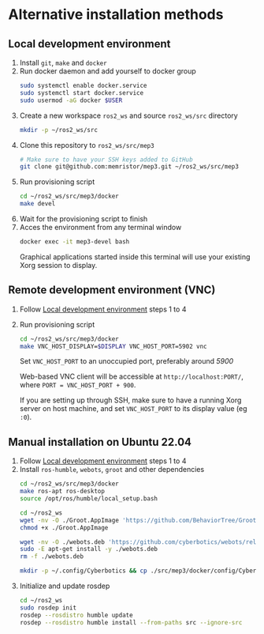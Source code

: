 # Alternative installation methods

## Local development environment

1) Install `git`, `make` and `docker`
1) Run docker daemon and add yourself to docker group
    ```sh
    sudo systemctl enable docker.service
    sudo systemctl start docker.service
    sudo usermod -aG docker $USER
    ```
1) Create a new workspace `ros2_ws` and source `ros2_ws/src` directory
    ```sh
    mkdir -p ~/ros2_ws/src
    ```
1) Clone this repository to `ros2_ws/src/mep3`
    ```sh
    # Make sure to have your SSH keys added to GitHub
    git clone git@github.com:memristor/mep3.git ~/ros2_ws/src/mep3
    ```
1) Run provisioning script 
   ```sh
   cd ~/ros2_ws/src/mep3/docker
   make devel
   ```
1) Wait for the provisioning script to finish
1) Acces the environment from any terminal window
    ```sh
    docker exec -it mep3-devel bash
    ```
    Graphical applications started inside this terminal will use your existing Xorg session to display.

## Remote development environment (VNC)

1) Follow [Local development environment](#local-development-environment) steps 1 to 4
1) Run provisioning script
    ```sh
    cd ~/ros2_ws/src/mep3/docker
    make VNC_HOST_DISPLAY=$DISPLAY VNC_HOST_PORT=5902 vnc
    ```
    Set `VNC_HOST_PORT` to an unoccupied port, preferably around *5900*

    Web-based VNC client will be accessible at `http://localhost:PORT/`, where `PORT = VNC_HOST_PORT + 900`.

    If you are setting up through SSH, make sure to have a running Xorg server on host machine, and set `VNC_HOST_PORT` to its display value (eg `:0`).

## Manual installation on Ubuntu 22.04

1) Follow [Local development environment](#local-development-environment) steps 1 to 4
1) Install `ros-humble`, `webots`, `groot` and other dependencies
    ```sh
    cd ~/ros2_ws/src/mep3/docker
    make ros-apt ros-desktop
    source /opt/ros/humble/local_setup.bash
    
    cd ~/ros2_ws
    wget -nv -O ./Groot.AppImage 'https://github.com/BehaviorTree/Groot/releases/download/1.0.0/Groot-1.0.0-x86_64.AppImage'
	chmod +x ./Groot.AppImage
    
    wget -nv -O ./webots.deb 'https://github.com/cyberbotics/webots/releases/download/R2022a/webots_2022a_amd64.deb'
	sudo -E apt-get install -y ./webots.deb
	rm -f ./webots.deb

    mkdir -p ~/.config/Cyberbotics && cp ./src/mep3/docker/config/Cyberobotics/ ~/.config/Cyberbotics/Webots-R2022a.conf
    ```
2) Initialize and update rosdep
    ``` sh
    cd ~/ros2_ws
    sudo rosdep init
    rosdep --rosdistro humble update
    rosdep --rosdistro humble install --from-paths src --ignore-src
    ```

